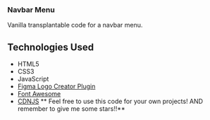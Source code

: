 ### Navbar Menu

Vanilla transplantable code for a navbar menu.

## Technologies Used
- HTML5
- CSS3
- JavaScript
- [Figma Logo Creator Plugin](https://www.figma.com/community/plugin/735098039898657697/Logo-Creator)
- [Font Awesome](https://fontawesome.com/)
- [CDNJS](https://cdnjs.com/)
** Feel free to use this code for your own projects!  AND remember to give me some stars!!**